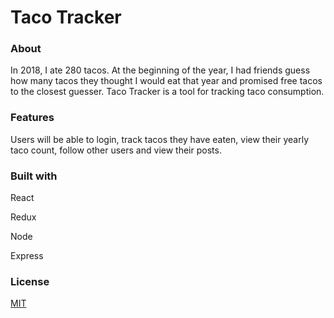 # Taco Tracker

### About

In 2018, I ate 280 tacos. At the beginning of the year, I had friends guess how many tacos they thought I would eat that year and promised free tacos to the closest guesser. Taco Tracker is a tool for tracking taco consumption. 

### Features

Users will be able to login, track tacos they have eaten, view their yearly taco count, follow other users and view their posts. 

### Built with

React

Redux

Node

Express

### License
[MIT](https://choosealicense.com/licenses/mit/)

